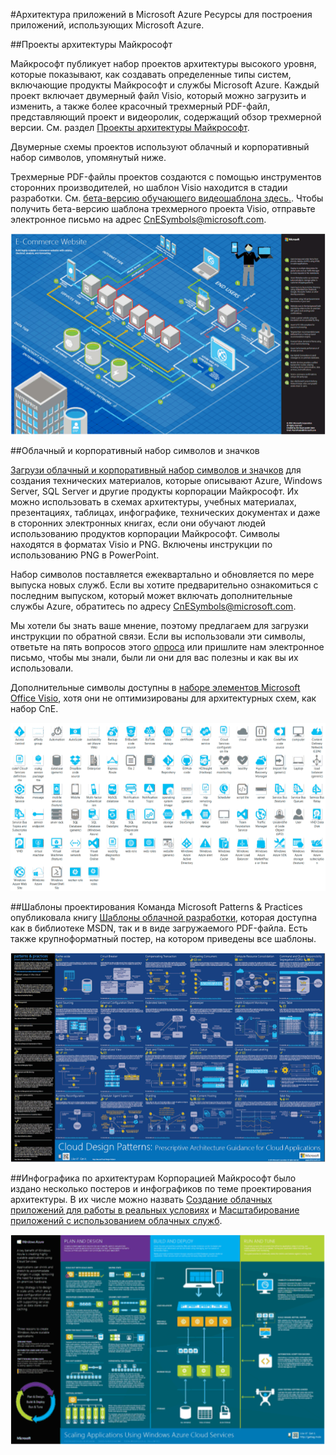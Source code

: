 <properties 
	pageTitle="Архитектура приложений в Microsoft Azure" 
	description="Общие сведения об архитектуре, охватывающей общие шаблоны разработки" 
	services="" 
	documentationCenter="" 
	authors="Rboucher" 
	manager="jwhit" 
	editor="mattshel"/>

<tags 
	ms.service="multiple" 
	ms.workload="na" 
	ms.tgt_pltfrm="na" 
	ms.devlang="na" 
	ms.topic="article" 
	ms.date="05/15/2015" 
	ms.author="robb"/>

#Архитектура приложений в Microsoft Azure
Ресурсы для построения приложений, использующих Microsoft Azure.

##Проекты архитектуры Майкрософт

Майкрософт публикует набор проектов архитектуры высокого уровня, которые показывают, как создавать определенные типы систем, включающие продукты Майкрософт и службы Microsoft Azure. Каждый проект включает двумерный файл Visio, который можно загрузить и изменить, а также более красочный трехмерный PDF-файл, представляющий проект и видеоролик, содержащий обзор трехмерной версии. См. раздел [Проекты архитектуры Майкрософт](http://msdn.microsoft.com/dn630664).

Двумерные схемы проектов используют облачный и корпоративный набор символов, упомянутый ниже.

Трехмерные PDF-файлы проектов создаются с помощью инструментов сторонних производителей, но шаблон Visio находится в стадии разработки. См. [бета-версию обучающего видеошаблона здесь.](https://www.youtube.com/watch?v=MXDzcb5HNtM). Чтобы получить бета-версию шаблона трехмерного проекта Visio, отправьте электронное письмо на адрес [CnESymbols@microsoft.com](mailto:CnESymbols@microsoft.com).

![Трехмерная схема проектов архитектуры Майкрософт.][BluePrint]

##Облачный и корпоративный набор символов и значков

[Загрузи облачный и корпоративный набор символов и значков](http://www.microsoft.com/download/details.aspx?id=41937) для создания технических материалов, которые описывают Azure, Windows Server, SQL Server и другие продукты корпорации Майкрософт. Их можно использовать в схемах архитектуры, учебных материалах, презентациях, таблицах, инфографике, технических документах и даже в сторонних электронных книгах, если они обучают людей использованию продуктов корпорации Майкрософт. Символы находятся в форматах Visio и PNG. Включены инструкции по использованию PNG в PowerPoint.

Набор символов поставляется ежеквартально и обновляется по мере выпуска новых служб. Если вы хотите предварительно ознакомиться с последним выпуском, который может включать дополнительные службы Azure, обратитесь по адресу [CnESymbols@microsoft.com](mailto:CnESymbols@microsoft.com).

Мы хотели бы знать ваше мнение, поэтому предлагаем для загрузки инструкции по обратной связи. Если вы использовали эти символы, ответьте на пять вопросов этого [опроса](http://aka.ms/azuresymbolssurveyv2) или пришлите нам электронное письмо, чтобы мы знали, были ли они для вас полезны и как вы их использовали.

Дополнительные символы доступны в [наборе элементов Microsoft Office Visio](http://www.microsoft.com/ru-ru/download/details.aspx?id=35772), хотя они не оптимизированы для архитектурных схем, как набор CnE.

![Набор символов и значков Azure][azure_symbols]

##Шаблоны проектирования
Команда Microsoft Patterns & Practices опубликовала книгу [Шаблоны облачной разработки](http://msdn.microsoft.com/library/dn568099.aspx), которая доступна как в библиотеке MSDN, так и в виде загружаемого PDF-файла. Есть также крупноформатный постер, на котором приведены все шаблоны.

![Афиша «Облачные шаблоны» Patterns and Practices][PnPPoster]

##Инфографика по архитектурам
Корпорацией Майкрософт было издано несколько постеров и инфографиков по теме проектирования архитектуры. В их числе можно назвать [Создание облачных приложений для работы в реальных условиях](http://azure.microsoft.com/documentation/infographics/building-real-world-cloud-apps/) и [Масштабирование приложений с использованием облачных служб](http://azure.microsoft.com/documentation/infographics/cloud-services/).


![Инфографика архитектуры Azure][AzureInfographic]



[BluePrint]: ./media/architecture-overview/BluePrintThumb.png
[azure_symbols]: ./media/architecture-overview/AzureSymbols.png
[PnPPoster]: ./media/architecture-overview/PnPPatternPosterThumb.png
[AzureInfographic]: ./media/architecture-overview/AzureArchInfographicThumb.png

<!---HONumber=July15_HO1-->